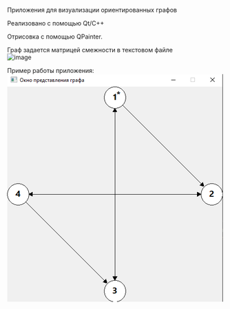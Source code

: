 Приложения для визуализации ориентированных графов

Реализовано с помощью Qt/C++

Отрисовка с помощью QPainter.

Граф задается матрицей смежности в текстовом файле <br>
![image](https://user-images.githubusercontent.com/42425022/118058973-18f45a00-b398-11eb-86c2-6c3f42fed5a8.png)

Пример работы приложения:<br>
![Пример работы приложения](example.png)



